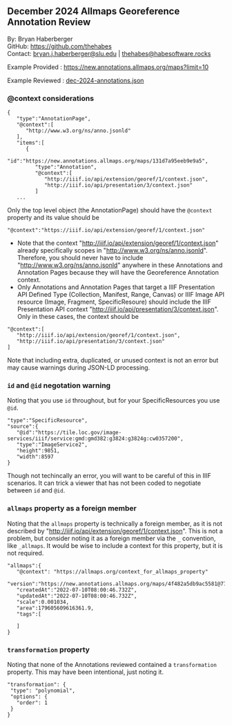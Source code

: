 ## December 2024 Allmaps Georeference Annotation Review
By: Bryan Haberberger  
GitHub: https://github.com/thehabes  
Contact: bryan.j.haberberger@slu.edu | thehabes@habesoftware.rocks  

Example Provided : https://new.annotations.allmaps.org/maps?limit=10  

Example Reviewed : [dec-2024-annotations.json](/prototypes/dec-2024-annotations.json)

### @context considerations
```
{
   "type":"AnnotationPage",
   "@context":[
      "http://www.w3.org/ns/anno.jsonld"
   ],
   "items":[
      {
         "id":"https://new.annotations.allmaps.org/maps/131d7a95eeb9e9a5",
         "type":"Annotation",
         "@context":[
            "http://iiif.io/api/extension/georef/1/context.json",
            "http://iiif.io/api/presentation/3/context.json"
         ]
   ...

```

Only the top level object (the AnnotationPage) should have the `@context` property and its value should be

```
"@context":"https://iiif.io/api/extension/georef/1/context.json"
```

- Note that the context "http://iiif.io/api/extension/georef/1/context.json" already specifically scopes in "http://www.w3.org/ns/anno.jsonld".  Therefore, you should never have to include "http://www.w3.org/ns/anno.jsonld" anywhere in these Annotations and Annotation Pages because they will have the Georeference Annotation context.  
- Only Annotations and Annotation Pages that target a IIIF Presentation API Defined Type (Collection, Manifest, Range, Canvas) or IIIF Image API resource (Image, Fragment, SpecificResoure) should include the IIIF Presentation API context "http://iiif.io/api/presentation/3/context.json". Only in these cases, the context should be
```
"@context":[
   "http://iiif.io/api/extension/georef/1/context.json",
   "http://iiif.io/api/presentation/3/context.json"
]
```
  
Note that including extra, duplicated, or unused context is not an error but may cause warnings during JSON-LD processing.

### `id` and `@id` negotation warning
Noting that you use `id` throughout, but for your SpecificResources you use `@id`.  
```
"type":"SpecificResource",
"source":{
   "@id":"https://tile.loc.gov/image-services/iiif/service:gmd:gmd382:g3824:g3824g:cw0357200",
   "type":"ImageService2",
   "height":9851,
   "width":8597
}
```

Though not techincally an error, you will want to be careful of this in IIIF scenarios.  It can trick a viewer that has not been coded to negotiate between `id` and `@id`.

### `allmaps` property as a foreign member
Noting that the `allmaps` property is technically a foreign member, as it is not described by "http://iiif.io/api/extension/georef/1/context.json".  This is not a problem, but consider noting it as a foreign member via the `_` convention, like `_allmaps`.  It would be wise to include a context for this property, but it is not required.
```
"allmaps":{
   "@context": "https://allmaps.org/context_for_allmaps_property"
   "version":"https://new.annotations.allmaps.org/maps/4f482a5db9ac5581@77cbdfa0621354fa",
   "createdAt":"2022-07-10T08:00:46.732Z",
   "updatedAt":"2022-07-10T08:00:46.732Z",
   "scale":0.001034,
   "area":179605609616361.9,
   "tags":[
      
   ]
}
```


### `transformation` property
Noting that none of the Annotations reviewed contained a `transformation` property.  This may have been intentional, just noting it.
```
"transformation": {
 "type": "polynomial",
 "options": {
   "order": 1
 }
}
```